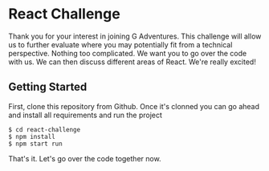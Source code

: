 # React Challenge

Thank you for your interest in joining G Adventures.
This challenge will allow us to further evaluate where you may potentially fit from
a technical perspective. Nothing too complicated. We want you to go over the code
with us. We can then discuss different areas of React. We're really excited!

## Getting Started
First, clone this repository from Github. Once it's clonned you can go ahead and install all requirements and run the project

```console
$ cd react-challenge 
$ npm install
$ npm start run
```

That's it. Let's go over the code together now.
